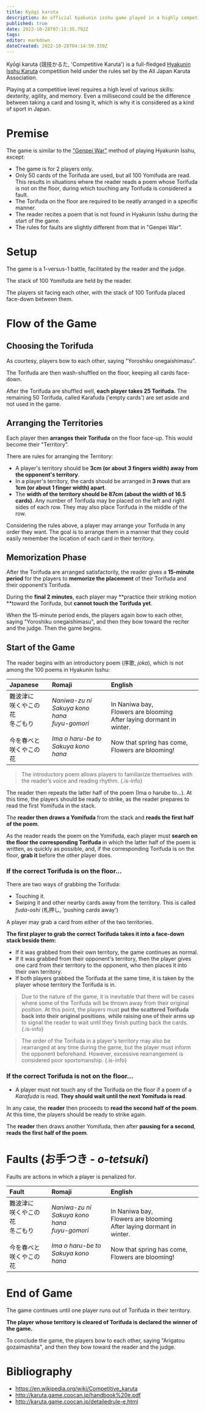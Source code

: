 ```yaml
---
title: Kyōgi karuta
description: An official hyakunin isshu game played in a highly competitive level. A fraction of a second could be the difference between each player taking a card!
published: true
date: 2022-10-28T07:15:35.792Z
tags: 
editor: markdown
dateCreated: 2022-10-28T04:14:59.339Z
---
```


Kyōgi karuta (競技かるた, 'Competitive Karuta') is a full-fledged [Hyakunin Isshu Karuta](/en/uta-garuta/ogura-hyakunin-isshu) competition held under the rules set by the All Japan Karuta Association.

Playing at a competitive level requires a high level of various skills: dexterity, agility, and memory. Even a millisecond could be the difference between taking a card and losing it, which is why it is considered as a kind of sport in Japan.

# Premise
The game is similar to the ["Genpei War"](/en/uta-garuta/ogura-hyakunin-isshu#genpei-war-%E6%BA%90%E5%B9%B3%E5%90%88%E6%88%A6-genpei-gassen) method of playing Hyakunin Isshu, except:
- The game is for 2 players only.
- Only 50 cards of the Torifuda are used, but all 100 Yomifuda are read. This results in situations where the reader reads a poem whose Torifuda is not on the floor, during which touching any Torifuda is considered a fault.
- The Torifuda on the floor are required to be neatly arranged in a specific manner.
- The reader recites a poem that is not found in Hyakunin Isshu during the start of the game.
- The rules for faults are slightly different from that in "Genpei War".

# Setup
The game is a 1-versus-1 battle, facilitated by the reader and the judge.

The stack of 100 Yomifuda are held by the reader.

The players sit facing each other, with the stack of 100 Torifuda placed face-down between them.

# Flow of the Game
## Choosing the Torifuda
As courtesy, players bow to each other, saying "Yoroshiku onegaishimasu".

The Torifuda are then wash-shuffled on the floor, keeping all cards face-down.

After the Torifuda are shuffled well, **each player takes 25 Torifuda.** 
The remaining 50 Torifuda, called Karafuda ('empty cards') are set aside and not used in the game.

## Arranging the Territories
Each player then **arranges their Torifuda** on the floor face-up. This would become their "Territory".

There are rules for arranging the Territory:
- A player's territory should be **3cm (or about 3 fingers width) away from the opponent's territory**.
- In a player's territory, the cards should be arranged in **3 rows** that are **1cm (or about 1 finger width) apart**.
- The **width of the territory should be 87cm (about the width of 16.5 cards)**. Any number of Torifuda may be placed on the left and right sides of each row. They may also place Torifuda in the middle of the row.

Considering the rules above, a player may arrange your Torifuda in any order they want. The goal is to arrange them in a manner that they could easily remember the location of each card in their territory.

## Memorization Phase
After the Torifuda are arranged satisfactorily, the reader gives a **15-minute period** for the players to **memorize the placement** of their Torifuda and their opponent’s Torifuda. 

During the **final 2 minutes**, each player may **practice their striking motion **toward the Torifuda, but **cannot touch the Torifuda yet**.

When the 15-minute period ends, the players again bow to each other, saying "Yoroshiku onegaishimasu", and then they bow toward the reciter and the judge. Then the game begins.

## Start of the Game
The reader begins with an introductory poem (序歌, *joka*), which is not among the 100 poems in Hyakunin Isshu:

|Japanese|Romaji|English|
|:---|:---|:---|
|難波津に</br>咲くやこの花</br>冬ごもり</br></br>今を春べと</br>咲くやこの花|*Naniwa-zu ni*</br>*Sakuya kono hana*</br>*fuyu-gomori*</br></br>*Ima o haru-be to*</br>*Sakuya kono hana*|In Naniwa bay,</br>Flowers are blooming</br>After laying dormant in winter.</br></br>Now that spring has come,</br>Flowers are blooming!|

> The introductory poem allows players to familiarize themselves with the reader’s voice and reading rhythm. 
{.is-info}

The reader then repeats the latter half of the poem (Ima o harube to...). At this time, the players should be ready to strike, as the reader prepares to read the first Yomifuda in the stack.

The **reader then draws a Yomifuda** from the stack and **reads the first half of the poem**.

As the reader reads the poem on the Yomifuda, each player must **search on the floor the corresponding Torifuda** in which the latter half of the poem is written, as quickly as possible, and, if the corresponding Torifuda is on the floor, **grab it** before the other player does.

### If the correct Torifuda is on the floor...
There are two ways of grabbing the Torifuda:
- Touching it.
- Swiping it and other nearby cards away from the territory. This is called *fuda-oshi* (札押し, 'pushing cards away')

A player may grab a card from either of the two territories.

**The first player to grab the correct Torifuda takes it into a face-down stack beside them:**
- If it was grabbed from their own territory, the game continues as normal.
- If it was grabbed from their opponent's territory, then the player gives one card from their territory to the opponent, who then places it into their own territory.
- If both players grabbed the Torifuda at the same time, it is taken by the player whose territory the Torifuda is in.

> Due to the nature of the game, it is inevitable that there will be cases where some of the Torifuda will be thrown away from their original position.
At this point, the players must **put the scattered Torifuda back into their original positions**, **while raising one of their arms up** to signal the reader to wait until they finish putting back the cards.
{.is-info}

> The order of the Torifuda in a player's territory may also be rearranged at any time during the game, but the player must inform the opponent beforehand. However, excessive rearrangement is considered poor sportsmanship.
{.is-info}

### If the correct Torifuda is not on the floor...
- A player must not touch any of the Torifuda on the floor if a poem of a *Karafuda* is read. **They should wait until the next Yomifuda is read**.

In any case, the **reader** then proceeds to **read the second half of the poem**. At this time, the players should be ready to strike again.

The **reader** then draws another Yomifuda, then after **pausing for a second**, **reads the first half of the poem**.

# Faults (お手つき - *o-tetsuki*)
Faults are actions in which a player is penalized for.

|Fault|Romaji|English|
|:---|:---|:---|
|難波津に</br>咲くやこの花</br>冬ごもり</br></br>今を春べと</br>咲くやこの花|*Naniwa-zu ni*</br>*Sakuya kono hana*</br>*fuyu-gomori*</br></br>*Ima o haru-be to*</br>*Sakuya kono hana*|In Naniwa bay,</br>Flowers are blooming</br>After laying dormant in winter.</br></br>Now that spring has come,</br>Flowers are blooming!|

# End of Game
The game continues until one player runs out of Torifuda in their territory.

**The player whose territory is cleared of Torifuda is declared the winner of the game.**

To conclude the game, the players bow to each other, saying "Arigatou gozaimashita", and then they bow toward the reader and the judge.




# Bibliography
- https://en.wikipedia.org/wiki/Competitive_karuta
- http://karuta.game.coocan.jp/handbook%20e.pdf
- http://karuta.game.coocan.jp/detailedrule-e.html